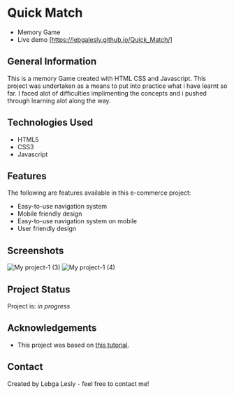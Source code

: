 # Quick Match
- Memory Game
- Live demo [https://lebgalesly.github.io/Quick_Match/]

## General Information
This is a memory Game created with HTML CSS and Javascript.
This project was undertaken as a means to put into practice what i have learnt so far. 
I faced alot of difficulties implimenting the concepts and
i pushed through learning alot along the way.


## Technologies Used
- HTML5
- CSS3
- Javascript


## Features
The following are features available in this e-commerce project:
- Easy-to-use navigation system
- Mobile friendly design
- Easy-to-use navigation system on mobile
- User friendly design 

## Screenshots
![My project-1 (3)](https://github.com/LebgaLesly/Quick_Match/assets/137516669/0a7ab46f-cafc-4915-9369-32f41a877e17)
![My project-1 (4)](https://github.com/LebgaLesly/Quick_Match/assets/137516669/92b0890c-2c37-453c-83bc-9eeecb8fe7b8)

## Project Status
Project is: _in progress_ 


## Acknowledgements
- This project was based on [this tutorial](https://www.youtube.com/watch?v=-tlb4tv4mC4).


## Contact
Created by Lebga Lesly - feel free to contact me!
